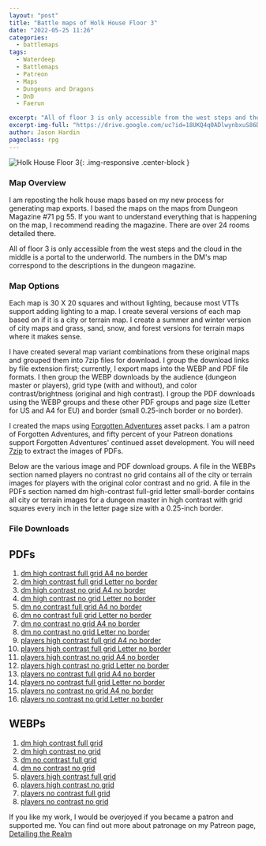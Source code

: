 ```yaml
---
layout: "post"
title: "Battle maps of Holk House Floor 3"
date: "2022-05-25 11:26"
categories:
  - battlemaps
tags:
  - Waterdeep
  - Battlemaps
  - Patreon
  - Maps
  - Dungeons and Dragons
  - DnD
  - Faerun

excerpt: "All of floor 3 is only accessible from the west steps and the cloud in the middle is a portal to the underworld. The numbers in the DM's map correspond to the descriptions in the dungeon magazine."
excerpt-img-full: "https://drive.google.com/uc?id=18UKQ4q0ADlwynbxuS86DQ5WSuo494PUk"
author: Jason Hardin
pageclass: rpg
---
```


![Holk House Floor 3](https://drive.google.com/uc?id=18UKQ4q0ADlwynbxuS86DQ5WSuo494PUk){: .img-responsive .center-block }

### Map Overview

I am reposting the holk house maps based on my new process for generating map exports. I based the maps on the maps from Dungeon Magazine #71 pg 55. If you want to understand everything that is happening on the map, I recommend reading the magazine. There are over 24 rooms detailed there.

All of floor 3 is only accessible from the west steps and the cloud in the middle is a portal to the underworld. The numbers in the DM's map correspond to the descriptions in the dungeon magazine.

### Map Options

Each map is 30 X 20 squares and without lighting, because most VTTs support adding lighting to a map. I create several versions of each map based on if it is a city or terrain map. I create a summer and winter version of city maps and grass, sand, snow, and forest versions for terrain maps where it makes sense.

I have created several map variant combinations from these original maps and grouped them into 7zip files for download. I group the download links by file extension first; currently, I export maps into the WEBP and PDF file formats. I then group the WEBP downloads by the audience (dungeon master or players), grid type (with and without), and color contrast/brightness (original and high contrast). I group the PDF downloads using the WEBP groups and these other PDF groups and page size (Letter for US and A4 for EU) and border (small 0.25-inch border or no border).

I created the maps using [Forgotten Adventures](https://www.patreon.com/forgottenadventures/) asset packs. I am a patron of Forgotten Adventures, and fifty percent of your Patreon donations support Forgotten Adventures' continued asset development. You will need [7zip](https://www.7-zip.org) to extract the images of PDFs.

Below are the various image and PDF download groups. A file in the WEBPs section named players no contrast no grid contains all of the city or terrain images for players with the original color contrast and no grid. A file in the PDFs section named dm high-contrast full-grid letter small-border contains all city or terrain images for a dungeon master in high contrast with grid squares every inch in the letter page size with a 0.25-inch border.

### File Downloads

## PDFs

1. [dm high contrast full grid A4 no border](https://dtr.jasonhardin.com/jDyD)
1. [dm high contrast full grid Letter no border](https://dtr.jasonhardin.com/xPSK)
1. [dm high contrast no grid A4 no border](https://dtr.jasonhardin.com/zqM7)
1. [dm high contrast no grid Letter no border](https://dtr.jasonhardin.com/e1oN)
1. [dm no contrast full grid A4 no border](https://dtr.jasonhardin.com/3r3K)
1. [dm no contrast full grid Letter no border](https://dtr.jasonhardin.com/E1Ry)
1. [dm no contrast no grid A4 no border](https://dtr.jasonhardin.com/jcga)
1. [dm no contrast no grid Letter no border](https://dtr.jasonhardin.com/ArHv)
1. [players high contrast full grid A4 no border](https://dtr.jasonhardin.com/v3ST)
1. [players high contrast full grid Letter no border](https://dtr.jasonhardin.com/93ui)
1. [players high contrast no grid A4 no border](https://dtr.jasonhardin.com/9ZPk)
1. [players high contrast no grid Letter no border](https://dtr.jasonhardin.com/X5Rj)
1. [players no contrast full grid A4 no border](https://dtr.jasonhardin.com/by92)
1. [players no contrast full grid Letter no border](https://dtr.jasonhardin.com/JsLn)
1. [players no contrast no grid A4 no border](https://dtr.jasonhardin.com/YKGE)
1. [players no contrast no grid Letter no border](https://dtr.jasonhardin.com/yG1t)

## WEBPs

1. [dm high contrast full grid](https://dtr.jasonhardin.com/nAKf)
1. [dm high contrast no grid](https://dtr.jasonhardin.com/xxZ6)
1. [dm no contrast full grid](https://dtr.jasonhardin.com/3xUD)
1. [dm no contrast no grid](https://dtr.jasonhardin.com/gw4o)
1. [players high contrast full grid](https://dtr.jasonhardin.com/yN4Z)
1. [players high contrast no grid](https://dtr.jasonhardin.com/iowk)
1. [players no contrast full grid](https://dtr.jasonhardin.com/PDNz)
1. [players no contrast no grid](https://dtr.jasonhardin.com/o3io)

If you like my work, I would be overjoyed if you became a patron and supported me. You can find out more about patronage on my Patreon page, [Detailing the Realm](https://www.patreon.com/detailingtherealm)
